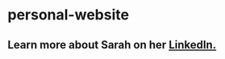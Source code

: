 # personal-website

## Learn more about Sarah on her <a href="https://www.linkedin.com/in/wong-s" target="_blank">LinkedIn.</a>


